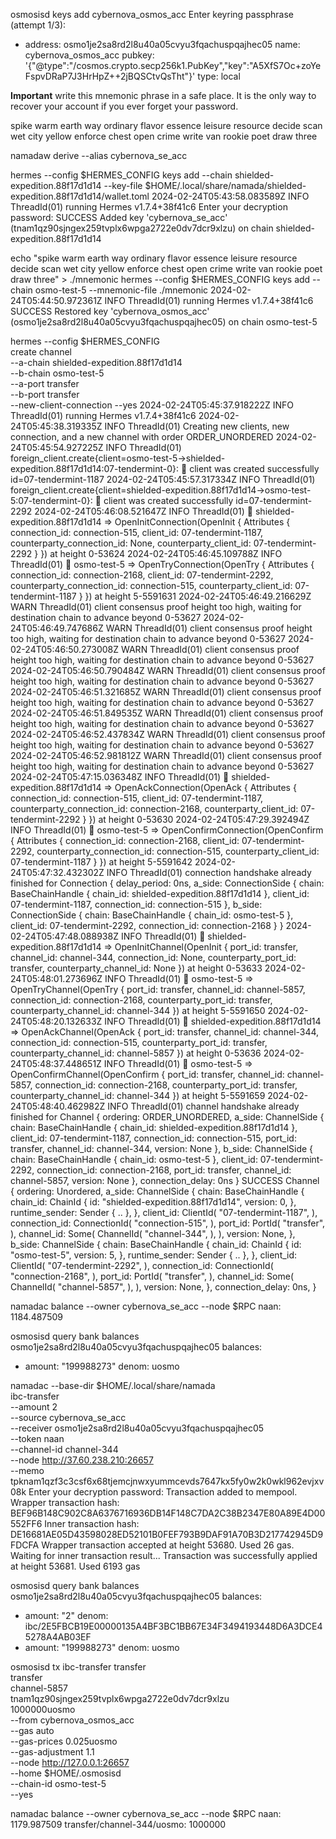 
osmosisd keys add cybernova_osmos_acc
Enter keyring passphrase (attempt 1/3):

- address: osmo1je2sa8rd2l8u40a05cvyu3fqachuspqajhec05
  name: cybernova_osmos_acc
  pubkey: '{"@type":"/cosmos.crypto.secp256k1.PubKey","key":"A5XfS7Oc+zoYeFspvDRaP7J3HrHpZ++2jBQSCtvQsTht"}'
  type: local

**Important** write this mnemonic phrase in a safe place.
It is the only way to recover your account if you ever forget your password.

spike warm earth way ordinary flavor essence leisure resource decide scan wet city yellow enforce chest open crime write van rookie poet draw three

namadaw derive --alias cybernova_se_acc

hermes --config $HERMES_CONFIG keys add --chain shielded-expedition.88f17d1d14 --key-file $HOME/.local/share/namada/shielded-expedition.88f17d1d14/wallet.toml 
2024-02-24T05:43:58.083589Z  INFO ThreadId(01) running Hermes v1.7.4+38f41c6
Enter your decryption password: 
SUCCESS Added key 'cybernova_se_acc' (tnam1qz90sjngex259tvplx6wpga2722e0dv7dcr9xlzu) on chain shielded-expedition.88f17d1d14

echo "spike warm earth way ordinary flavor essence leisure resource decide scan wet city yellow enforce chest open crime write van rookie poet draw three" > ./mnemonic
hermes --config $HERMES_CONFIG keys add --chain osmo-test-5 --mnemonic-file ./mnemonic
2024-02-24T05:44:50.972361Z  INFO ThreadId(01) running Hermes v1.7.4+38f41c6
SUCCESS Restored key 'cybernova_osmos_acc' (osmo1je2sa8rd2l8u40a05cvyu3fqachuspqajhec05) on chain osmo-test-5

hermes --config $HERMES_CONFIG \
  create channel \
  --a-chain shielded-expedition.88f17d1d14 \
  --b-chain osmo-test-5 \
  --a-port transfer \
  --b-port transfer \
  --new-client-connection --yes
2024-02-24T05:45:37.918222Z  INFO ThreadId(01) running Hermes v1.7.4+38f41c6
2024-02-24T05:45:38.319335Z  INFO ThreadId(01) Creating new clients, new connection, and a new channel with order ORDER_UNORDERED
2024-02-24T05:45:54.927225Z  INFO ThreadId(01) foreign_client.create{client=osmo-test-5->shielded-expedition.88f17d1d14:07-tendermint-0}: 🍭 client was created successfully id=07-tendermint-1187
2024-02-24T05:45:57.317334Z  INFO ThreadId(01) foreign_client.create{client=shielded-expedition.88f17d1d14->osmo-test-5:07-tendermint-0}: 🍭 client was created successfully id=07-tendermint-2292
2024-02-24T05:46:08.521647Z  INFO ThreadId(01) 🥂 shielded-expedition.88f17d1d14 => OpenInitConnection(OpenInit { Attributes { connection_id: connection-515, client_id: 07-tendermint-1187, counterparty_connection_id: None, counterparty_client_id: 07-tendermint-2292 } }) at height 0-53624
2024-02-24T05:46:45.109788Z  INFO ThreadId(01) 🥂 osmo-test-5 => OpenTryConnection(OpenTry { Attributes { connection_id: connection-2168, client_id: 07-tendermint-2292, counterparty_connection_id: connection-515, counterparty_client_id: 07-tendermint-1187 } }) at height 5-5591631
2024-02-24T05:46:49.216629Z  WARN ThreadId(01) client consensus proof height too high, waiting for destination chain to advance beyond 0-53627
2024-02-24T05:46:49.747686Z  WARN ThreadId(01) client consensus proof height too high, waiting for destination chain to advance beyond 0-53627
2024-02-24T05:46:50.273008Z  WARN ThreadId(01) client consensus proof height too high, waiting for destination chain to advance beyond 0-53627
2024-02-24T05:46:50.790484Z  WARN ThreadId(01) client consensus proof height too high, waiting for destination chain to advance beyond 0-53627
2024-02-24T05:46:51.321685Z  WARN ThreadId(01) client consensus proof height too high, waiting for destination chain to advance beyond 0-53627
2024-02-24T05:46:51.849535Z  WARN ThreadId(01) client consensus proof height too high, waiting for destination chain to advance beyond 0-53627
2024-02-24T05:46:52.437834Z  WARN ThreadId(01) client consensus proof height too high, waiting for destination chain to advance beyond 0-53627
2024-02-24T05:46:52.981812Z  WARN ThreadId(01) client consensus proof height too high, waiting for destination chain to advance beyond 0-53627
2024-02-24T05:47:15.036348Z  INFO ThreadId(01) 🥂 shielded-expedition.88f17d1d14 => OpenAckConnection(OpenAck { Attributes { connection_id: connection-515, client_id: 07-tendermint-1187, counterparty_connection_id: connection-2168, counterparty_client_id: 07-tendermint-2292 } }) at height 0-53630
2024-02-24T05:47:29.392494Z  INFO ThreadId(01) 🥂 osmo-test-5 => OpenConfirmConnection(OpenConfirm { Attributes { connection_id: connection-2168, client_id: 07-tendermint-2292, counterparty_connection_id: connection-515, counterparty_client_id: 07-tendermint-1187 } }) at height 5-5591642
2024-02-24T05:47:32.432302Z  INFO ThreadId(01) connection handshake already finished for Connection { delay_period: 0ns, a_side: ConnectionSide { chain: BaseChainHandle { chain_id: shielded-expedition.88f17d1d14 }, client_id: 07-tendermint-1187, connection_id: connection-515 }, b_side: ConnectionSide { chain: BaseChainHandle { chain_id: osmo-test-5 }, client_id: 07-tendermint-2292, connection_id: connection-2168 } }
2024-02-24T05:47:48.088938Z  INFO ThreadId(01) 🎊  shielded-expedition.88f17d1d14 => OpenInitChannel(OpenInit { port_id: transfer, channel_id: channel-344, connection_id: None, counterparty_port_id: transfer, counterparty_channel_id: None }) at height 0-53633
2024-02-24T05:48:01.273696Z  INFO ThreadId(01) 🎊  osmo-test-5 => OpenTryChannel(OpenTry { port_id: transfer, channel_id: channel-5857, connection_id: connection-2168, counterparty_port_id: transfer, counterparty_channel_id: channel-344 }) at height 5-5591650
2024-02-24T05:48:20.132633Z  INFO ThreadId(01) 🎊  shielded-expedition.88f17d1d14 => OpenAckChannel(OpenAck { port_id: transfer, channel_id: channel-344, connection_id: connection-515, counterparty_port_id: transfer, counterparty_channel_id: channel-5857 }) at height 0-53636
2024-02-24T05:48:37.448651Z  INFO ThreadId(01) 🎊  osmo-test-5 => OpenConfirmChannel(OpenConfirm { port_id: transfer, channel_id: channel-5857, connection_id: connection-2168, counterparty_port_id: transfer, counterparty_channel_id: channel-344 }) at height 5-5591659
2024-02-24T05:48:40.462982Z  INFO ThreadId(01) channel handshake already finished for Channel { ordering: ORDER_UNORDERED, a_side: ChannelSide { chain: BaseChainHandle { chain_id: shielded-expedition.88f17d1d14 }, client_id: 07-tendermint-1187, connection_id: connection-515, port_id: transfer, channel_id: channel-344, version: None }, b_side: ChannelSide { chain: BaseChainHandle { chain_id: osmo-test-5 }, client_id: 07-tendermint-2292, connection_id: connection-2168, port_id: transfer, channel_id: channel-5857, version: None }, connection_delay: 0ns }
SUCCESS Channel {
    ordering: Unordered,
    a_side: ChannelSide {
        chain: BaseChainHandle {
            chain_id: ChainId {
                id: "shielded-expedition.88f17d1d14",
                version: 0,
            },
            runtime_sender: Sender { .. },
        },
        client_id: ClientId(
            "07-tendermint-1187",
        ),
        connection_id: ConnectionId(
            "connection-515",
        ),
        port_id: PortId(
            "transfer",
        ),
        channel_id: Some(
            ChannelId(
                "channel-344",
            ),
        ),
        version: None,
    },
    b_side: ChannelSide {
        chain: BaseChainHandle {
            chain_id: ChainId {
                id: "osmo-test-5",
                version: 5,
            },
            runtime_sender: Sender { .. },
        },
        client_id: ClientId(
            "07-tendermint-2292",
        ),
        connection_id: ConnectionId(
            "connection-2168",
        ),
        port_id: PortId(
            "transfer",
        ),
        channel_id: Some(
            ChannelId(
                "channel-5857",
            ),
        ),
        version: None,
    },
    connection_delay: 0ns,
}

namadac balance --owner cybernova_se_acc --node $RPC
naan: 1184.487509

osmosisd query bank balances osmo1je2sa8rd2l8u40a05cvyu3fqachuspqajhec05
balances:
- amount: "199988273"
  denom: uosmo

namadac --base-dir $HOME/.local/share/namada \
    ibc-transfer \
    --amount 2 \
    --source cybernova_se_acc \
    --receiver osmo1je2sa8rd2l8u40a05cvyu3fqachuspqajhec05 \
    --token naan \
    --channel-id channel-344 \
    --node http://37.60.238.210:26657 \
    --memo tpknam1qzf3c3csf6x68tjemcjnwxyummcevds7647kx5fy0w2k0wkl962evjxv08k
Enter your decryption password: 
Transaction added to mempool.
Wrapper transaction hash: BEF96B148C902C8A6376716936DB14F148C7DA2C38B2347E80A89E4D00552FF6
Inner transaction hash: DE16681AE05D43598028ED52101B0FEF793B9DAF91A70B3D217742945D9FDCFA
Wrapper transaction accepted at height 53680. Used 26 gas.
Waiting for inner transaction result...
Transaction was successfully applied at height 53681. Used 6193 gas

osmosisd query bank balances osmo1je2sa8rd2l8u40a05cvyu3fqachuspqajhec05
balances:
- amount: "2"
  denom: ibc/2E5FBCB19E00000135A4BF3BC1BB67E34F3494193448D6A3DCE45278A4AB03EF
- amount: "199988273"
  denom: uosmo

osmosisd tx ibc-transfer transfer \
  transfer \
  channel-5857 \
  tnam1qz90sjngex259tvplx6wpga2722e0dv7dcr9xlzu \
  1000000uosmo \
  --from cybernova_osmos_acc \
  --gas auto \
  --gas-prices 0.025uosmo \
  --gas-adjustment 1.1 \
  --node http://127.0.0.1:26657 \
  --home $HOME/.osmosisd \
  --chain-id osmo-test-5 \
  --yes

namadac balance --owner cybernova_se_acc --node $RPC
naan: 1179.987509
transfer/channel-344/uosmo: 1000000
